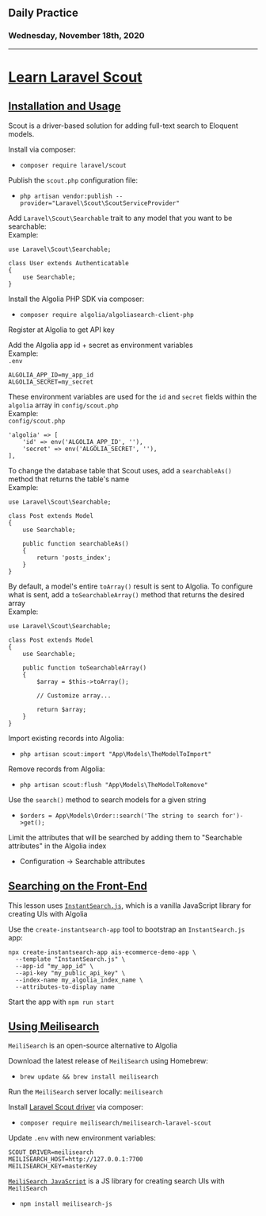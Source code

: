 ## Daily Practice
### Wednesday, November 18th, 2020
---


# [Learn Laravel Scout](https://laracasts.com/series/learn-laravel-scout)


## [Installation and Usage](https://laracasts.com/series/learn-laravel-scout/episodes/1)

Scout is a driver-based solution for adding full-text search to Eloquent models.  

Install via composer:  
- `composer require laravel/scout`  

Publish the `scout.php` configuration file:  
- `php artisan vendor:publish --provider="Laravel\Scout\ScoutServiceProvider"`

Add `Laravel\Scout\Searchable` trait to any model that you want to be searchable:  
Example:  
```
use Laravel\Scout\Searchable;

class User extends Authenticatable
{
    use Searchable;
}
```

Install the Algolia PHP SDK via composer:  
- `composer require algolia/algoliasearch-client-php`


Register at Algolia to get API key

Add the Algolia app id + secret as environment variables  
Example:  
`.env`  
```
ALGOLIA_APP_ID=my_app_id
ALGOLIA_SECRET=my_secret
```

These environment variables are used for the `id` and `secret` fields within the `algolia` array in `config/scout.php`  
Example:  
`config/scout.php`  
```
'algolia' => [
    'id' => env('ALGOLIA_APP_ID', ''),
    'secret' => env('ALGOLIA_SECRET', ''),
],
```

To change the database table that Scout uses, add a `searchableAs()` method that returns the table's name  
Example:  
```
use Laravel\Scout\Searchable;

class Post extends Model
{
    use Searchable;

    public function searchableAs()
    {
        return 'posts_index';
    }
}
```

By default, a model's entire `toArray()` result is sent to Algolia. To configure what is sent, add a `toSearchableArray()` method that returns the desired array  
Example:  
```
use Laravel\Scout\Searchable;

class Post extends Model
{
    use Searchable;

    public function toSearchableArray()
    {
        $array = $this->toArray();

        // Customize array...

        return $array;
    }
}
```

Import existing records into Algolia:
- `php artisan scout:import "App\Models\TheModelToImport"`

Remove records from Algolia:
- `php artisan scout:flush "App\Models\TheModelToRemove"`

Use the `search()` method to search models for a given string  
- `$orders = App\Models\Order::search('The string to search for')->get();`

Limit the attributes that will be searched by adding them to "Searchable attributes" in the Algolia index
- Configuration -> Searchable attributes



## [Searching on the Front-End](https://laracasts.com/series/learn-laravel-scout/episodes/2)

This lesson uses [`InstantSearch.js`](https://www.algolia.com/doc/guides/building-search-ui/what-is-instantsearch/js/), which is a vanilla JavaScript library for creating UIs with Algolia  

Use the `create-instantsearch-app` tool to bootstrap an `InstantSearch.js` app:
```
npx create-instantsearch-app ais-ecommerce-demo-app \
  --template "InstantSearch.js" \
  --app-id "my_app_id" \
  --api-key "my_public_api_key" \
  --index-name my_algolia_index_name \
  --attributes-to-display name
```

Start the app with `npm run start`  



## [Using Meilisearch](https://laracasts.com/series/learn-laravel-scout/episodes/3)

`MeiliSearch` is an open-source alternative to Algolia  

Download the latest release of `MeiliSearch` using Homebrew:  
- `brew update && brew install meilisearch`

Run the `MeiliSearch` server locally: `meilisearch`  

Install [Laravel Scout driver](https://github.com/meilisearch/meilisearch-laravel-scout) via composer:
- `composer require meilisearch/meilisearch-laravel-scout`

Update `.env` with new environment variables:  
```
SCOUT_DRIVER=meilisearch
MEILISEARCH_HOST=http://127.0.0.1:7700
MEILISEARCH_KEY=masterKey
```

[`MeiliSearch JavaScript`](https://github.com/meilisearch/meilisearch-js) is a JS library for creating search UIs with `MeiliSearch`  
- `npm install meilisearch-js`
